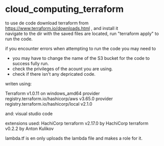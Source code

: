 # cloud_computing_terraform
 
to use de code download terraform from https://www.terraform.io/downloads.html , and install it  
navigate to the dir with the saved files are located, run "terraform apply" to run the code.


if you encounter errors when attempting to run the code you may need to 
  - you may have to change the name of the S3 bucket for the code to success fully run.
  - check the privileges of the acount you are using.
  - check if there isn't any depricated code.


writen using:

Terraform v1.0.11
on windows_amd64
provider registry.terraform.io/hashicorp/aws v3.65.0
provider registry.terraform.io/hashicorp/local v2.1.0

and:
visual studio code

extensions used:
HachiCorp terraform v2.17.0 by HachiCorp
terraform v0.2.2 by Anton Kulikov

lambda.tf  is en only uploads the lambda file and makes a role for it.
